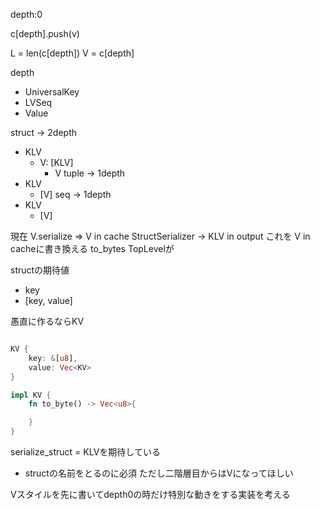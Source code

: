 depth:0

c[depth].push(v)

L = len(c[depth])
V = c[depth]

depth
- UniversalKey
- LVSeq
- Value

struct -> 2depth
- KLV
    - V: [KLV]
        - V
tuple -> 1depth
- KLV
    - [V]
seq -> 1depth
- KLV
    - [V]

現在
V.serialize => V in cache
StructSerializer -> KLV in output
これを V in cacheに書き換える
to_bytes TopLevelが

structの期待値
- key
- [key, value]

愚直に作るならKV

```rust

KV {
    key: &[u8],
    value: Vec<KV>
}

impl KV {
    fn to_byte() -> Vec<u8>{

    }
}

```

serialize_struct = KLVを期待している
- structの名前をとるのに必須
ただし二階層目からはVになってほしい

Vスタイルを先に書いてdepth0の時だけ特別な動きをする実装を考える


